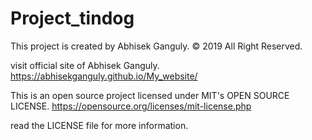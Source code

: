 # Project_tindog
This project is created by Abhisek Ganguly. 
© 2019 All Right Reserved.

visit official site of Abhisek Ganguly.
https://abhisekganguly.github.io/My_website/

This is an open source project licensed under MIT's OPEN SOURCE LICENSE.
https://opensource.org/licenses/mit-license.php

read the LICENSE file for more information.
